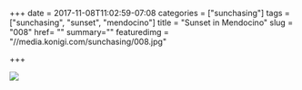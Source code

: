 +++
date = 2017-11-08T11:02:59-07:08
categories = ["sunchasing"]
tags = ["sunchasing", "sunset", "mendocino"]
title = "Sunset in Mendocino"
slug = "008"
href= ""
summary=""
featuredimg = "//media.konigi.com/sunchasing/008.jpg"

+++

<img src="//media.konigi.com/sunchasing/008.jpg" />

